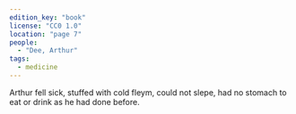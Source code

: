 ```yaml
---
edition_key: "book"
license: "CC0 1.0"
location: "page 7"
people:
  - "Dee, Arthur"
tags:
  - medicine
---
```

Arthur fell sick, stuffed with cold fleym, could not slepe, had no
stomach to eat or drink as he had done before.
